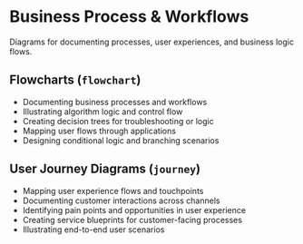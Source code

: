 # Business Process & Workflows

Diagrams for documenting processes, user experiences, and business logic flows.

## Flowcharts (`flowchart`)

- Documenting business processes and workflows
- Illustrating algorithm logic and control flow
- Creating decision trees for troubleshooting or logic
- Mapping user flows through applications
- Designing conditional logic and branching scenarios

## User Journey Diagrams (`journey`)

- Mapping user experience flows and touchpoints
- Documenting customer interactions across channels
- Identifying pain points and opportunities in user experience
- Creating service blueprints for customer-facing processes
- Illustrating end-to-end user scenarios
